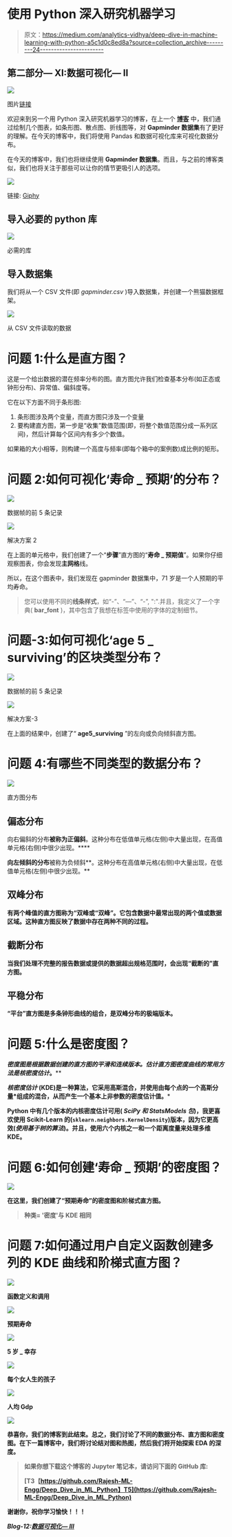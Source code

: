 # 使用 Python 深入研究机器学习

> 原文：<https://medium.com/analytics-vidhya/deep-dive-in-machine-learning-with-python-a5c1d0c8ed8a?source=collection_archive---------24----------------------->

## 第二部分— XI:数据可视化— II

![](img/67ad33940fba1207d96279c8195fa9bd.png)

图片[链接](https://docs.bokeh.org/en/latest/docs/gallery.html)

欢迎来到另一个用 Python 深入研究机器学习的博客，在上一个 [**博客**](/analytics-vidhya/deep-dive-in-machine-learning-with-python-4a29f4dde483) 中，我们通过绘制几个图表，如条形图、散点图、折线图等，对 **Gapminder 数据集**有了更好的理解。在今天的博客中，我们将使用 Pandas 和数据可视化库来可视化数据分布。

在今天的博客中，我们也将继续使用 **Gapminder 数据集**。而且，与之前的博客类似，我们也将关注于那些可以让你的情节更吸引人的选项。

![](img/f8c31f6d70504b6389218ce6be3ad772.png)

链接: [Giphy](https://giphy.com/gifs/lego-fight-dc-13RH0eYA9vEAso)

## 导入必要的 python 库

![](img/41b6473092c6e71883813feceb167827.png)

必需的库

## 导入数据集

我们将从一个 CSV 文件(即 *gapminder.csv* )导入数据集，并创建一个熊猫数据框架。

![](img/d163e3937bfb28ca3284af5ddd72c46c.png)

从 CSV 文件读取的数据

# 问题 1:什么是直方图？

这是一个给出数据的潜在频率分布的图。直方图允许我们检查基本分布(如正态或钟形分布)、异常值、偏斜度等。

它在以下方面不同于条形图:

1.  条形图涉及两个变量，而直方图只涉及一个变量
2.  要构建直方图，第一步是“收集”数值范围(即，将整个数值范围分成一系列区间)，然后计算每个区间内有多少个数值。

如果箱的大小相等，则构建一个高度与频率(即每个箱中的案例数)成比例的矩形。

# 问题 2:如何可视化‘寿命 _ 预期’的分布？

![](img/fb9b624a28f406f8e6689761b3c4ecd5.png)

数据帧的前 5 条记录

![](img/f2eba98efb06c3cf3a141830a1f0d95a.png)

解决方案 2

在上面的单元格中，我们创建了一个“**步骤**”直方图的“**寿命 _ 预期值**”。如果你仔细观察图表，你会发现**主网格**线。

所以，在这个图表中，我们发现在 gapminder 数据集中，71 岁是一个人预期的平均寿命。

> 您可以使用不同的**线条样式**，如“-”、“—”、“-”, ":".并且，我定义了一个字典( **bar_font** )，其中包含了我想在标签中使用的字体的定制细节。

# 问题-3:如何可视化‘age 5 _ surviving’的区块类型分布？

![](img/fb9b624a28f406f8e6689761b3c4ecd5.png)

数据帧的前 5 条记录

![](img/a317f4375fb1b963e4b33f93105ee239.png)

解决方案-3

在上面的结果中，创建了“ **age5_surviving** ”的左向或负向倾斜直方图。

# 问题 4:有哪些不同类型的数据分布？

![](img/d44710bd7dc35cad9eda1db931475fbf.png)

直方图分布

## **偏态分布**

向右偏斜的分布**被称为正偏斜**。这种分布在低值单元格(左侧)中大量出现，在高值单元格(右侧)中很少出现。****

**向左倾斜的分布**被称为负倾斜**。这种分布在高值单元格(右侧)中大量出现，在低值单元格(左侧)中很少出现。**

## **双峰分布**

**有两个峰值的直方图称为“**双峰**或“**双峰**”。它包含数据中最常出现的两个值或数据区域。这种直方图反映了数据中存在两种不同的过程。**

## **截断分布**

**当我们处理不完整的报告数据或提供的数据超出规格范围时，会出现“**截断的**”**直方图。****

## ****平稳分布****

****“**平台**”直方图是多条钟形曲线的组合，是双峰分布的极端版本。****

# ****问题 5:什么是密度图？****

****密度图是根据数据创建的直方图的平滑和连续版本。估计直方图密度曲线的常用方法是*核密度估计*。****

*****核密度估计* (KDE)是一种算法，它采用高斯混合，并使用由每个点的一个高斯分量*组成的混合，从而产生一个基本上非参数的密度估计值。*****

****Python 中有几个版本的内核密度估计可用( *SciPy 和 StatsModels 包*)，我更喜欢使用 Scikit-Learn 的(`sklearn.neighbors.KernelDensity`)版本，因为它更高效(*使用基于树的算法*)。并且，使用六个内核之一和一个距离度量来处理多维 KDE。****

# ****问题 6:如何创建‘寿命 _ 预期’的密度图？****

****![](img/fa6bf1012b6d173d8008db302684cd8e.png)****

****在这里，我们创建了“**预期寿命**”的密度图和阶梯式直方图。****

> ****种类= '密度'与 KDE 相同****

# ****问题 7:如何通过用户自定义函数创建多列的 KDE 曲线和阶梯式直方图？****

****![](img/96cd726343ee4e6d5f229ad3db6d54fb.png)****

****函数定义和调用****

****![](img/4f1522c0a2ac0a820846cea339092f56.png)****

******预期寿命******

****![](img/530f1890d60388ac7deb4d881500ad4c.png)****

******5 岁 _ 幸存******

****![](img/30b86ea402a11c9feed8f1577769ce18.png)****

******每个女人生的孩子******

****![](img/dc1f1ecd8b9acfcd3226771eb78f8125.png)****

******人均 Gdp******

****![](img/0d420dc4fd431ebc592731f83bc20200.png)****

****恭喜你，我们的博客到此结束。总之，我们讨论了不同的数据分布、直方图和密度图。在下一篇博客中，我们将讨论结对图和热图，然后我们将开始探索 EDA 的深度。****

> ******如果你想下载这个博客的 Jupyter 笔记本，请访问下面的 GitHub 库:******
> 
> ****[T3【https://github.com/Rajesh-ML-Engg/Deep_Dive_in_ML_Python】T5](https://github.com/Rajesh-ML-Engg/Deep_Dive_in_ML_Python)****

****谢谢你，祝你学习愉快！！！****

*******Blog-12:***[***数据可视化— III***](/@Rajesh_ML_Engg/deep-dive-in-machine-learning-with-python-19a67423218c)****